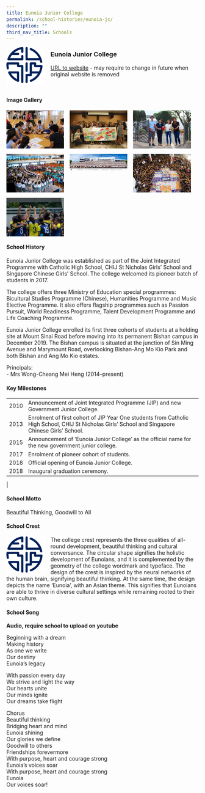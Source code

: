 ```yaml
---
title: Eunoia Junior College
permalink: /school-histories/eunoia-jc/
description: ""
third_nav_title: Schools
---
```

<img src="/images/eunoiajc1.jpg" style="width:20%;margin-right:15px;" align = "left">

### **Eunoia Junior College**
[URL to website](https://eunoiajc.moe.edu.sg/) - may require to change in future when original website is removed

<br clear="left">

#### **Image Gallery**

<p><a href="/images/eunoiajc2.jpg">  
<img src="/images/eunoiajc2.jpg" style="width:30%;margin-right:15px;" align = "left">
</a></p>

<p><a href="/images/eunoiajc3.jpg">  
<img src="/images/eunoiajc3.jpg" style="width:30%;margin-right:15px;" align = "left">
</a></p>

<p><a href="/images/eunoiajc4.jpg">  
<img src="/images/eunoiajc4.jpg" style="width:30%;margin-right:15px;" align = "left">
</a></p>

<br clear="left">

<p><a href="/images/eunoiajc5.jpg">  
<img src="/images/eunoiajc5.jpg" style="width:30%;margin-right:15px;" align = "left">
</a></p>

<p><a href="/images/eunoiajc6.jpg">  
<img src="/images/eunoiajc6.jpg" style="width:30%;margin-right:15px;" align = "left">
</a></p>

<p><a href="/images/eunoiajc7.jpg">  
<img src="/images/eunoiajc7.jpg" style="width:30%;margin-right:15px;" align = "left">
</a></p>

<br clear="left">

<p><a href="/images/eunoiajc8.jpg">  
<img src="/images/eunoiajc8.jpg" style="width:30%;margin-right:15px;" align = "left">
</a></p>

<br clear="left">

#### **School History**
Eunoia Junior College was established as part of the Joint Integrated Programme with Catholic High School, CHIJ St Nicholas Girls’ School and Singapore Chinese Girls’ School. The college welcomed its pioneer batch of students in 2017.

The college offers three Ministry of Education special programmes: Bicultural Studies Programme (Chinese), Humanities Programme and Music Elective Programme. It also offers flagship programmes such as Passion Pursuit, World Readiness Programme, Talent Development Programme and Life Coaching Programme.

Eunoia Junior College enrolled its first three cohorts of students at a holding site at Mount Sinai Road before moving into its permanent Bishan campus in December 2019. The Bishan campus is situated at the junction of Sin Ming Avenue and Marymount Road, overlooking Bishan-Ang Mo Kio Park and both Bishan and Ang Mo Kio estates.

Principals:<br>
\- Mrs Wong-Cheang Mei Heng (2014–present)

#### **Key Milestones**

|  |  |
|:---:|---|
| 2010 | Announcement of Joint Integrated Programme (JIP) and new Government Junior College. |
| 2013 | Enrolment of first cohort of JIP Year One students from Catholic High School, CHIJ St Nicholas Girls’ School and Singapore Chinese Girls’ School. |
| 2015 | Announcement of ‘Eunoia Junior College’ as the official name for the new government junior college. |
| 2017 | Enrolment of pioneer cohort of students. |
| 2018 | Official opening of Eunoia Junior College. |
| 2018 | Inaugural graduation ceremony. |
|

#### **School Motto**
Beautiful Thinking, Goodwill to All

#### **School Crest**
<img src="/images/eunoiajc1.jpg" style="width:20%;margin-right:15px;" align = "left">

The college crest represents the three qualities of all-round development, beautiful thinking and cultural conversance. The circular shape signifies the holistic development of Eunoians, and it is complemented by the geometry of the college wordmark and typeface. The design of the crest is inspired by the neural networks of the human brain, signifying beautiful thinking. At the same time, the design depicts the name ‘Eunoia’, with an Asian theme. This signifies that Eunoians are able to thrive in diverse cultural settings while remaining rooted to their own culture.

#### **School Song**
**Audio, require school to upload on youtube**

Beginning with a dream<br>
Making history<br>
As one we write<br>
Our destiny<br>
Eunoia’s legacy

With passion every day<br>
We strive and light the way<br>
Our hearts unite<br>
Our minds ignite<br>
Our dreams take flight

Chorus<br>
Beautiful thinking<br>
Bridging heart and mind<br>
Eunoia shining<br>
Our glories we define<br>
Goodwill to others<br>
Friendships forevermore<br>
With purpose, heart and courage strong<br>
Eunoia’s voices soar<br>
With purpose, heart and courage strong<br>
Eunoia<br>
Our voices soar!